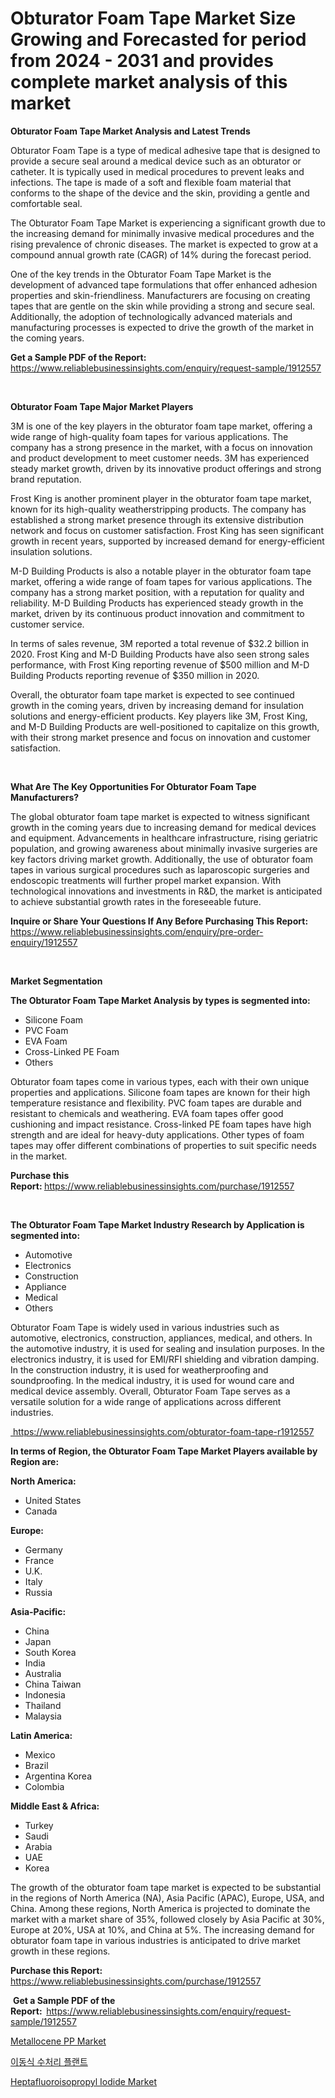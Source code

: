 <p><h1>Obturator Foam Tape Market Size Growing and Forecasted for period from 2024 - 2031 and provides complete market analysis of this market</h1></p><p><strong>Obturator Foam Tape Market Analysis and Latest Trends</strong></p>
<p><p>Obturator Foam Tape is a type of medical adhesive tape that is designed to provide a secure seal around a medical device such as an obturator or catheter. It is typically used in medical procedures to prevent leaks and infections. The tape is made of a soft and flexible foam material that conforms to the shape of the device and the skin, providing a gentle and comfortable seal.</p><p>The Obturator Foam Tape Market is experiencing a significant growth due to the increasing demand for minimally invasive medical procedures and the rising prevalence of chronic diseases. The market is expected to grow at a compound annual growth rate (CAGR) of 14% during the forecast period. </p><p>One of the key trends in the Obturator Foam Tape Market is the development of advanced tape formulations that offer enhanced adhesion properties and skin-friendliness. Manufacturers are focusing on creating tapes that are gentle on the skin while providing a strong and secure seal. Additionally, the adoption of technologically advanced materials and manufacturing processes is expected to drive the growth of the market in the coming years.</p></p>
<p><strong>Get a Sample PDF of the Report:&nbsp;</strong> <a href="https://www.reliablebusinessinsights.com/enquiry/request-sample/1912557">https://www.reliablebusinessinsights.com/enquiry/request-sample/1912557</a></p>
<p>&nbsp;</p>
<p><strong>Obturator Foam Tape Major Market Players</strong></p>
<p><p>3M is one of the key players in the obturator foam tape market, offering a wide range of high-quality foam tapes for various applications. The company has a strong presence in the market, with a focus on innovation and product development to meet customer needs. 3M has experienced steady market growth, driven by its innovative product offerings and strong brand reputation.</p><p>Frost King is another prominent player in the obturator foam tape market, known for its high-quality weatherstripping products. The company has established a strong market presence through its extensive distribution network and focus on customer satisfaction. Frost King has seen significant growth in recent years, supported by increased demand for energy-efficient insulation solutions.</p><p>M-D Building Products is also a notable player in the obturator foam tape market, offering a wide range of foam tapes for various applications. The company has a strong market position, with a reputation for quality and reliability. M-D Building Products has experienced steady growth in the market, driven by its continuous product innovation and commitment to customer service.</p><p>In terms of sales revenue, 3M reported a total revenue of $32.2 billion in 2020. Frost King and M-D Building Products have also seen strong sales performance, with Frost King reporting revenue of $500 million and M-D Building Products reporting revenue of $350 million in 2020.</p><p>Overall, the obturator foam tape market is expected to see continued growth in the coming years, driven by increasing demand for insulation solutions and energy-efficient products. Key players like 3M, Frost King, and M-D Building Products are well-positioned to capitalize on this growth, with their strong market presence and focus on innovation and customer satisfaction.</p></p>
<p>&nbsp;</p>
<p><strong>What Are The Key Opportunities For Obturator Foam Tape Manufacturers?</strong></p>
<p><p>The global obturator foam tape market is expected to witness significant growth in the coming years due to increasing demand for medical devices and equipment. Advancements in healthcare infrastructure, rising geriatric population, and growing awareness about minimally invasive surgeries are key factors driving market growth. Additionally, the use of obturator foam tapes in various surgical procedures such as laparoscopic surgeries and endoscopic treatments will further propel market expansion. With technological innovations and investments in R&D, the market is anticipated to achieve substantial growth rates in the foreseeable future.</p></p>
<p><strong>Inquire or Share Your Questions If Any Before Purchasing This Report:</strong> <a href="https://www.reliablebusinessinsights.com/enquiry/pre-order-enquiry/1912557">https://www.reliablebusinessinsights.com/enquiry/pre-order-enquiry/1912557</a></p>
<p>&nbsp;</p>
<p><strong>Market Segmentation</strong></p>
<p><strong>The Obturator Foam Tape Market Analysis by types is segmented into:</strong></p>
<p><ul><li>Silicone Foam</li><li>PVC Foam</li><li>EVA Foam</li><li>Cross-Linked PE Foam</li><li>Others</li></ul></p>
<p><p>Obturator foam tapes come in various types, each with their own unique properties and applications. Silicone foam tapes are known for their high temperature resistance and flexibility. PVC foam tapes are durable and resistant to chemicals and weathering. EVA foam tapes offer good cushioning and impact resistance. Cross-linked PE foam tapes have high strength and are ideal for heavy-duty applications. Other types of foam tapes may offer different combinations of properties to suit specific needs in the market.</p></p>
<p><strong>Purchase this Report:&nbsp;</strong><a href="https://www.reliablebusinessinsights.com/purchase/1912557">https://www.reliablebusinessinsights.com/purchase/1912557</a></p>
<p>&nbsp;</p>
<p><strong>The Obturator Foam Tape Market Industry Research by Application is segmented into:</strong></p>
<p><ul><li>Automotive</li><li>Electronics</li><li>Construction</li><li>Appliance</li><li>Medical</li><li>Others</li></ul></p>
<p><p>Obturator Foam Tape is widely used in various industries such as automotive, electronics, construction, appliances, medical, and others. In the automotive industry, it is used for sealing and insulation purposes. In the electronics industry, it is used for EMI/RFI shielding and vibration damping. In the construction industry, it is used for weatherproofing and soundproofing. In the medical industry, it is used for wound care and medical device assembly. Overall, Obturator Foam Tape serves as a versatile solution for a wide range of applications across different industries.</p></p>
<p><a href="https://www.reliablebusinessinsights.com/obturator-foam-tape-r1912557">&nbsp;https://www.reliablebusinessinsights.com/obturator-foam-tape-r1912557</a></p>
<p><strong>In terms of Region, the Obturator Foam Tape Market Players available by Region are:</strong></p>
<p>
    <p> <strong> North America: </strong>
        <ul>
            <li>United States</li>
            <li>Canada</li>
        </ul>
        </p> 
    <p> <strong> Europe: </strong>
        <ul>
            <li>Germany</li>
            <li>France</li>
            <li>U.K.</li>
            <li>Italy</li>
            <li>Russia</li>
        </ul>
        </p> 
    <p> <strong> Asia-Pacific: </strong>
        <ul>
            <li>China</li>
            <li>Japan</li>
            <li>South Korea</li>
            <li>India</li>
            <li>Australia</li>
            <li>China Taiwan</li>
            <li>Indonesia</li>
            <li>Thailand</li>
            <li>Malaysia</li>
        </ul>
        </p> 
    <p> <strong> Latin America: </strong>
        <ul>
            <li>Mexico</li>
            <li>Brazil</li>
            <li>Argentina Korea</li>
            <li>Colombia</li>
        </ul>
        </p> 
    <p> <strong> Middle East & Africa: </strong>
        <ul>
            <li>Turkey</li>
            <li>Saudi</li>
            <li>Arabia</li>
            <li>UAE</li>
            <li>Korea</li>
        </ul>
    </p>
    </p>
<p><p>The growth of the obturator foam tape market is expected to be substantial in the regions of North America (NA), Asia Pacific (APAC), Europe, USA, and China. Among these regions, North America is projected to dominate the market with a market share of 35%, followed closely by Asia Pacific at 30%, Europe at 20%, USA at 10%, and China at 5%. The increasing demand for obturator foam tape in various industries is anticipated to drive market growth in these regions.</p></p>
<p><strong>Purchase this Report: </strong><a href="https://www.reliablebusinessinsights.com/purchase/1912557">https://www.reliablebusinessinsights.com/purchase/1912557</a></p>
<p>&nbsp;<strong>Get a Sample PDF of the Report:&nbsp;&nbsp;</strong><a href="https://www.reliablebusinessinsights.com/enquiry/request-sample/1912557">https://www.reliablebusinessinsights.com/enquiry/request-sample/1912557</a></p>
<p><strong></strong></p>
<p><p><a href="https://medium.com/@scottroberts2661/global-metallocene-pp-industry-types-applications-market-players-regional-growth-analysis-and-208c1e723c8b">Metallocene PP Market</a></p><p><a href="https://github.com/rsg307664904/Market-Research-Report-List-3/blob/main/28755499531.md">이동식 수처리 플랜트</a></p><p><a href="https://view.publitas.com/reportprime-1/global-heptafluoroisopropyl-iodide-market-trends-insights-into-growth-opportunities-and-challenges-forecasted-from-2024-to-2031/">Heptafluoroisopropyl Iodide Market</a></p></p>